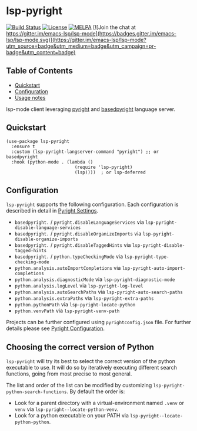 # lsp-pyright

[![Build Status](https://github.com/emacs-lsp/lsp-pyright/workflows/CI/badge.svg?branch=master)](https://github.com/emacs-lsp/lsp-pyright/actions)
[![License](http://img.shields.io/:License-GPL3-blue.svg)](License)
[![MELPA](https://melpa.org/packages/lsp-pyright-badge.svg)](https://melpa.org/#/lsp-pyright)
[![Join the chat at https://gitter.im/emacs-lsp/lsp-mode](https://badges.gitter.im/emacs-lsp/lsp-mode.svg)](https://gitter.im/emacs-lsp/lsp-mode?utm_source=badge&utm_medium=badge&utm_campaign=pr-badge&utm_content=badge)

<!-- markdown-toc start - Don't edit this section. Run M-x markdown-toc-refresh-toc -->

## Table of Contents

- [Quickstart](#quickstart)
- [Configuration](#configuration)
- [Usage notes](#usage-notes)

<!-- markdown-toc end -->

lsp-mode client leveraging [pyright](https://github.com/microsoft/pyright) and [basedpyright](https://github.com/DetachHead/basedpyright) language server.

## Quickstart

```emacs-lisp
(use-package lsp-pyright
  :ensure t
  :custom (lsp-pyright-langserver-command "pyright") ;; or basedpyright
  :hook (python-mode . (lambda ()
                          (require 'lsp-pyright)
                          (lsp))))  ; or lsp-deferred
```

## Configuration

`lsp-pyright` supports the following configuration. Each configuration is described in detail in
[Pyright Settings](https://github.com/microsoft/pyright/blob/master/docs/settings.md).

- `basedpyright.` / `pyright.disableLanguageServices` via `lsp-pyright-disable-language-services`
- `basedpyright.` / `pyright.disableOrganizeImports` via `lsp-pyright-disable-organize-imports`
- `basedpyright.` / `pyright.disableTaggedHints` via `lsp-pyright-disable-tagged-hints`
- `basedpyright.` / `python.typeCheckingMode` via `lsp-pyright-type-checking-mode`
- `python.analysis.autoImportCompletions` via `lsp-pyright-auto-import-completions`
- `python.analysis.diagnosticMode` via `lsp-pyright-diagnostic-mode`
- `python.analysis.logLevel` via `lsp-pyright-log-level`
- `python.analysis.autoSearchPaths` via `lsp-pyright-auto-search-paths`
- `python.analysis.extraPaths` via `lsp-pyright-extra-paths`
- `python.pythonPath` via `lsp-pyright-locate-python`
- `python.venvPath` via `lsp-pyright-venv-path`

Projects can be further configured using `pyrightconfig.json` file. For further details please see
[Pyright Configuration](https://github.com/microsoft/pyright/blob/master/docs/configuration.md).

## Choosing the correct version of Python

`lsp-pyright` will try its best to select the correct version of the
python executable to use. It will do so by iteratively executing
different search functions, going from most precise to most
general.

The list and order of the list can be modified by customizing
`lsp-pyright-python-search-functions`. By default the order is:
 - Look for a parent directory with a virtual-environment named
   `.venv` or `venv` via `lsp-pyright--locate-python-venv`.
 - Look for a python executable on your PATH via
   `lsp-pyright--locate-python-python`.
